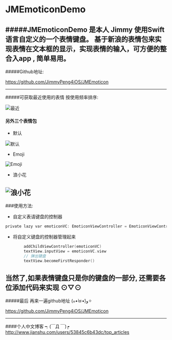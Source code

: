 # JMEmoticonDemo
#####JMEmoticonDemo 是本人 Jimmy 使用Swift语言自定义的一个表情键盘。 基于新浪的表情包来实现表情在文本框的显示，实现表情的输入，可方便的整合入app , 简单易用。 
---
#####Github地址:

<https://github.com/JimmyPeng4iOS/JMEmoticon>

---
#####可获取最近使用的表情
按使用频率排序:


![最近](http://upload-images.jianshu.io/upload_images/1115674-fae5ec655597c06f.png?imageMogr2/auto-orient/strip%7CimageView2/2/w/1240)

#### 另外三个表情包

 * 默认
  
![默认](http://upload-images.jianshu.io/upload_images/1115674-e0a3e5cd8224386f.png?imageMogr2/auto-orient/strip%7CimageView2/2/w/1240)

 * Emoji


![Emoji](http://upload-images.jianshu.io/upload_images/1115674-f3e4b8519be5e29d.png?imageMogr2/auto-orient/strip%7CimageView2/2/w/1240)

 * 浪小花


![浪小花](http://upload-images.jianshu.io/upload_images/1115674-c938c5777de1b217.png?imageMogr2/auto-orient/strip%7CimageView2/2/w/1240)
---
###使用方法:

* 自定义表请键盘的控制器

 ```objective-c
 private lazy var emoticonVC: EmoticonViewController = EmoticonViewController(textView: self.textView)
```

* 将自定义键盘的控制器管理起来

```objective-c
        addChildViewController(emoticonVC)
        textView.inputView = emoticonVC.view
        // 弹出键盘
        textView.becomeFirstResponder()
```

 当然了,如果表情键盘只是你的键盘的一部分, 还需要各位添加代码来实现 ⊙▽⊙
---
#####最后 再来一遍github地址 (๑•̀ㅂ•́)و✧

<https://github.com/JimmyPeng4iOS/JMEmoticon>

---
####个人中文博客 ┑(￣Д ￣)┍
<http://www.jianshu.com/users/53845c6b43dc/top_articles>